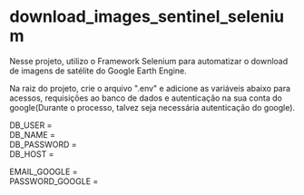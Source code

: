 # download_images_sentinel_selenium

Nesse projeto, utilizo o Framework Selenium para automatizar o download de imagens de satélite do Google Earth Engine.

Na raiz do projeto, crie o arquivo ".env" e adicione as variáveis abaixo para acessos, requisições ao banco de dados e autenticação na sua conta do google(Durante o processo, talvez seja necessária autenticação do google).

DB_USER = <br>
DB_NAME = <br>
DB_PASSWORD = <br>
DB_HOST = <br>


EMAIL_GOOGLE = <br>
PASSWORD_GOOGLE = <br>
